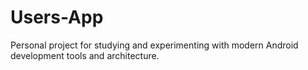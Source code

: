 # Users-App
Personal project for studying and experimenting with modern Android development tools and architecture.
